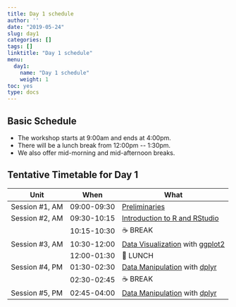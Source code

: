 ```yaml
---
title: Day 1 schedule
author: ''
date: "2019-05-24"
slug: day1
categories: []
tags: []
linktitle: "Day 1 schedule"
menu:
  day1:
    name: "Day 1 schedule"
    weight: 1
toc: yes
type: docs
---
```


## Basic Schedule

* The workshop starts at 9:00am and ends at 4:00pm.
* There will be a lunch break from 12:00pm -- 1:30pm.
* We also offer mid-morning and mid-afternoon breaks.

## Tentative Timetable for Day 1

| Unit           | When          | What                                                             |
|----------------|---------------|------------------------------------------------------------------|
| Session #1, AM | 09:00-09:30   | [Preliminaries](prelim)                                          |
| Session #2, AM | 09:30-10:15   | [Introduction to R and RStudio](prelim)                          |
|                | 10:15-10:30   | :coffee: BREAK                                                   |
| Session #3, AM | 10:30-12:00   | [Data Visualization](visualize) with [ggplot2](https://ggplot2.tidyverse.org) |
|                | 12:00-01:30   | :fork_and_knife: LUNCH                                           |
| Session #4, PM | 01:30-02:30   | [Data Manipulation](transform) with [dplyr](https://dplyr.tidyverse.org)      |
|                | 02:30-02:45   | :coffee: BREAK                                                   |
| Session #5, PM | 02:45-04:00   | [Data Manipulation](transform) with [dplyr](https://dplyr.tidyverse.org)      |

